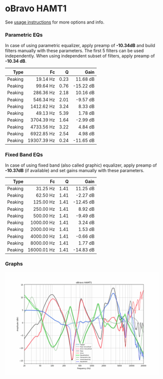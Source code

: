 # oBravo HAMT1
See [usage instructions](https://github.com/jaakkopasanen/AutoEq#usage) for more options and info.

### Parametric EQs
In case of using parametric equalizer, apply preamp of **-10.34dB** and build filters manually
with these parameters. The first 5 filters can be used independently.
When using independent subset of filters, apply preamp of **-10.34 dB**.

| Type    | Fc          |    Q | Gain      |
|--------:|------------:|-----:|----------:|
| Peaking | 19.14 Hz    | 0.23 | 11.68 dB  |
| Peaking | 99.64 Hz    | 0.76 | -15.22 dB |
| Peaking | 286.36 Hz   | 2.18 | 10.16 dB  |
| Peaking | 546.34 Hz   | 2.01 | -9.57 dB  |
| Peaking | 1412.62 Hz  | 3.24 | 8.33 dB   |
| Peaking | 49.13 Hz    | 5.39 | 1.78 dB   |
| Peaking | 3704.39 Hz  | 1.64 | -2.99 dB  |
| Peaking | 4733.56 Hz  | 3.22 | 4.84 dB   |
| Peaking | 6922.85 Hz  | 2.54 | 4.98 dB   |
| Peaking | 19307.39 Hz | 0.24 | -11.65 dB |

### Fixed Band EQs
In case of using fixed band (also called graphic) equalizer, apply preamp of **-10.37dB**
(if available) and set gains manually with these parameters.

| Type    | Fc          |    Q | Gain      |
|--------:|------------:|-----:|----------:|
| Peaking | 31.25 Hz    | 1.41 | 11.25 dB  |
| Peaking | 62.50 Hz    | 1.41 | -2.27 dB  |
| Peaking | 125.00 Hz   | 1.41 | -12.45 dB |
| Peaking | 250.00 Hz   | 1.41 | 8.92 dB   |
| Peaking | 500.00 Hz   | 1.41 | -9.49 dB  |
| Peaking | 1000.00 Hz  | 1.41 | 3.24 dB   |
| Peaking | 2000.00 Hz  | 1.41 | 1.53 dB   |
| Peaking | 4000.00 Hz  | 1.41 | -0.66 dB  |
| Peaking | 8000.00 Hz  | 1.41 | 1.77 dB   |
| Peaking | 16000.01 Hz | 1.41 | -14.83 dB |

### Graphs
![](./oBravo%20HAMT1.png)